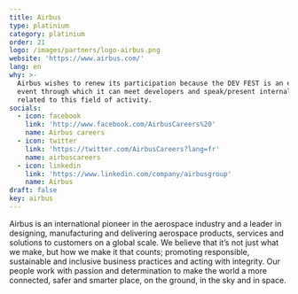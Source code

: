 ```yaml
---
title: Airbus
type: platinium
category: platinium
order: 21
logo: /images/partners/logo-airbus.png
website: 'https://www.airbus.com/'
lang: en
why: >-
  Airbus wishes to renew its participation because the DEV FEST is an essential
  event through which it can meet developers and speak/present internal projects
  related to this field of activity.
socials:
  - icon: facebook
    link: 'http://www.facebook.com/AirbusCareers%20'
    name: Airbus careers
  - icon: twitter
    link: 'https://twitter.com/AirbusCareers?lang=fr'
    name: airbuscareers
  - icon: linkedin
    link: 'https://www.linkedin.com/company/airbusgroup'
    name: Airbus
draft: false
key: airbus
---
```

Airbus is an international pioneer in the aerospace industry and a leader in designing, manufacturing and delivering aerospace products, services and solutions to customers on a global scale. We believe that it’s not just what we make, but how we make it that counts; promoting responsible, sustainable and inclusive business practices and acting with integrity. Our people work with passion and determination to make the world a more connected, safer and smarter place, on the ground, in the sky and in space.
